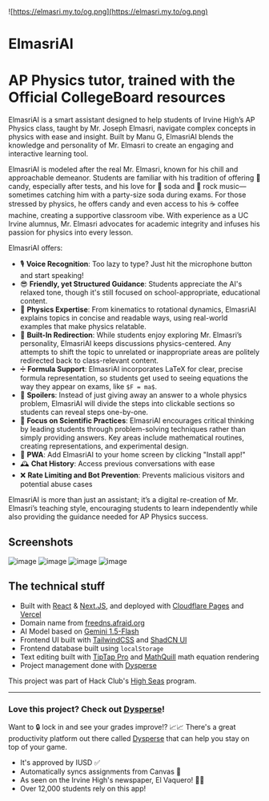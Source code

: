 ![https://elmasri.my.to/og.png](https://elmasri.my.to/og.png)

# **ElmasriAI**

# AP Physics tutor, trained with the Official CollegeBoard resources

ElmasriAI is a smart assistant designed to help students of Irvine High’s AP Physics class, taught by Mr. Joseph Elmasri, navigate complex concepts in physics with ease and insight. Built by Manu G, ElmasriAI blends the knowledge and personality of Mr. Elmasri to create an engaging and interactive learning tool.

ElmasriAI is modeled after the real Mr. Elmasri, known for his chill and approachable demeanor. Students are familiar with his tradition of offering 🍬 candy, especially after tests, and his love for 🥤 soda and 🎸 rock music—sometimes catching him with a party-size soda during exams. For those stressed by physics, he offers candy and even access to his ☕ coffee machine, creating a supportive classroom vibe. With experience as a UC Irvine alumnus, Mr. Elmasri advocates for academic integrity and infuses his passion for physics into every lesson.

ElmasriAI offers:

- 🎙️ **Voice Recognition**: Too lazy to type? Just hit the microphone button and start speaking!
- 😎 **Friendly, yet Structured Guidance**: Students appreciate the AI's relaxed tone, though it's still focused on school-appropriate, educational content.
- 🎢 **Physics Expertise**: From kinematics to rotational dynamics, ElmasriAI explains topics in concise and readable ways, using real-world examples that make physics relatable.
- 🔁 **Built-In Redirection**: While students enjoy exploring Mr. Elmasri’s personality, ElmasriAI keeps discussions physics-centered. Any attempts to shift the topic to unrelated or inappropriate areas are politely redirected back to class-relevant content.
- ➗ **Formula Support**: ElmasriAI incorporates LaTeX for clear, precise formula representation, so students get used to seeing equations the way they appear on exams, like `$F = ma$`.
- 🤫 **Spoilers**: Instead of just giving away an answer to a whole physics problem, ElmasriAI will divide the steps into clickable sections so students can reveal steps one-by-one.
- 🧠 **Focus on Scientific Practices**: ElmasriAI encourages critical thinking by leading students through problem-solving techniques rather than simply providing answers. Key areas include mathematical routines, creating representations, and experimental design.
- 📲 **PWA**: Add ElmasriAI to your home screen by clicking "Install app!"
- 🕰️ **Chat History**: Access previous conversations with ease
- ❌ **Rate Limiting and Bot Prevention**: Prevents malicious visitors and potential abuse cases

ElmasriAI is more than just an assistant; it’s a digital re-creation of Mr. Elmasri’s teaching style, encouraging students to learn independently while also providing the guidance needed for AP Physics success.

## Screenshots
![image](https://github.com/user-attachments/assets/52d86ff9-8619-4045-9da6-8690262105b8)
![image](https://github.com/user-attachments/assets/5b240436-982e-43b9-8a79-1bcc56d145dc)
![image](https://github.com/user-attachments/assets/00306062-6324-4316-a9f9-3e36fcc1b181)
![image](https://github.com/user-attachments/assets/9a86cb33-c196-468a-a158-ebcf2ef75ed0)

## The technical stuff

- Built with [React](https://react.dev) & [Next.JS](nextjs.org), and deployed with [Cloudflare Pages](https://pages.dev) and [Vercel](https://vercel.com)
- Domain name from [freedns.afraid.org](https://freedns.afraid.org)
- AI Model based on [Gemini 1.5-Flash](https://ai.google.dev/)
- Frontend UI built with [TailwindCSS](https://tailwindcss.com/) and [ShadCN UI](https://ui.shadcn.com/)
- Frontend database built using `localStorage`
- Text editing built with [TipTap Pro](https://tiptap.dev/) and [MathQuill](http://mathquill.com/) math equation rendering
- Project management done with [Dysperse](https://dysperse.com)

This project was part of Hack Club's [High Seas](highseas.hackclub.com) program.

---

### Love this project? Check out [Dysperse](https://click.dysperse.com/qU2SIVR)!

Want to 🔒 lock in and see your grades improve!? 📈📈
There's a great productivity platform out there called [Dysperse](https://dysperse.com) that can help you stay on top of your game.

- It's approved by IUSD ✅
- Automatically syncs assignments from Canvas 🔁
- As seen on the Irvine High's newspaper, El Vaquero! 📰🤠
- Over 12,000 students rely on this app!

